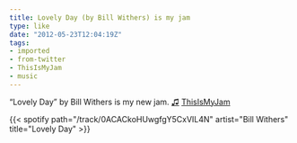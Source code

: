 ```yaml
---
title: Lovely Day (by Bill Withers) is my jam
type: like
date: "2012-05-23T12:04:19Z"
tags:
- imported
- from-twitter
- ThisIsMyJam
- music
---
```

“Lovely Day” by Bill Withers is my new jam. [♫](https://t.thisismyjam.com/jphastings/_1ql2cp7) [ThisIsMyJam](/tags/thisismyjam)

{{< spotify path="/track/0ACACkoHUwgfgY5CxVIL4N" artist="Bill Withers" title="Lovely Day" >}}
